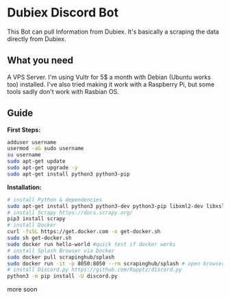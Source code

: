 # Dubiex Discord Bot
This Bot can pull Information from Dubiex.
It's basically a scraping the data directly from Dubiex.

## What you need
A VPS Server. I'm using Vultr for 5$ a month with Debian (Ubuntu works too) installed.
I've also tried making it work with a Raspberry Pi, but some tools sadly don't work with Rasbian OS.

## Guide
**First Steps:**
```sh
adduser username
usermod -aG sudo username
su username
sudo apt-get update
sudo apt-get upgrade -y
sudo apt-get install python3 python3-pip

```
**Installation:**
```sh
# install Python & dependencies
sudo apt-get install python3 python3-dev python3-pip libxml2-dev libxslt1-dev zlib1g-dev libffi-dev libssl-dev
# install Scrapy https://docs.scrapy.org/
pip3 install scrapy
# install Docker
curl -fsSL https://get.docker.com -o get-docker.sh
sudo sh get-docker.sh
sudo docker run hello-world #quick test if docker works
# install Splash Browser via Docker
sudo docker pull scrapinghub/splash
sudo docker run -it -p 8050:8050 --rm scrapinghub/splash # open browser <ip>:8050 
# install Discord.py https://github.com/Rapptz/discord.py
python3 -m pip install -U discord.py
```

more soon
